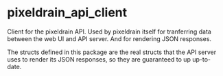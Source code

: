 # pixeldrain_api_client

Client for the pixeldrain API. Used by pixeldrain itself for tranferring data
between the web UI and API server. And for rendering JSON responses.

The structs defined in this package are the real structs that the API server
uses to render its JSON responses, so they are guaranteed to up up-to-date.
